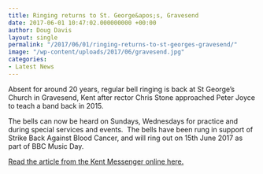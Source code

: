 ```yaml
---
title: Ringing returns to St. George&apos;s, Gravesend
date: 2017-06-01 10:47:02.000000000 +00:00
author: Doug Davis
layout: single
permalink: "/2017/06/01/ringing-returns-to-st-georges-gravesend/"
image: "/wp-content/uploads/2017/06/gravesend.jpg"
categories:
- Latest News
---
```

<p class=" clarion text body">
  Absent for around 20 years, regular bell ringing is back at St George’s Church in Gravesend, Kent after rector Chris Stone approached Peter Joyce to teach a band back in 2015.
</p>

<p class=" clarion text body">
  The bells can now be heard on Sundays, Wednesdays for practice and during special services and events.  The bells have been rung in support of Strike Back Against Blood Cancer, and will ring out on 15th June 2017 as part of BBC Music Day.
</p>

<p class=" clarion text body">
  <a href="http://www.kentonline.co.uk/gravesend/news/rejoice---the-bells-of-126477/" target="_blank" rel="noopener noreferrer">Read the article from the Kent Messenger online here.</a>
</p>
